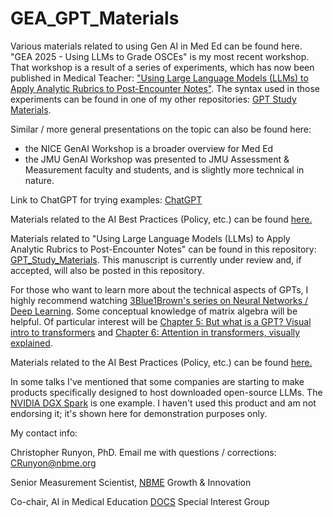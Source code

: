 # GEA_GPT_Materials

Various materials related to using Gen AI in Med Ed can be found here. "GEA 2025 - Using LLMs to Grade OSCEs" is my most recent workshop. That workshop is a result of a series of experiments, which has now been published in Medical Teacher: ["Using Large Language Models (LLMs) to Apply Analytic Rubrics to Post-Encounter Notes"](https://www.tandfonline.com/doi/full/10.1080/0142159X.2025.2504106). The syntax used in those experiments can be found in one of my other repositories: [GPT Study Materials](https://github.com/runyoncr/GPT_Study_Materials).

Similar / more general presentations on the topic can also be found here: 
- the NICE GenAI Workshop is a broader overview for Med Ed
- the JMU GenAI Workshop was presented to JMU Assessment & Measurement faculty and students, and is slightly more technical in nature.

Link to ChatGPT for trying examples: [ChatGPT](https://chatgpt.com/)

Materials related to the AI Best Practices (Policy, etc.) can be found [here.](https://github.com/runyoncr/IAEA_AI_Best_Practices)

Materials related to "Using Large Language Models (LLMs) to Apply Analytic Rubrics to Post-Encounter Notes" can be found in this repository: [GPT_Study_Materials](https://github.com/runyoncr/GPT_Study_Materials/). This manuscript is currently under review and, if accepted, will also be posted in this repository. 

For those who want to learn more about the technical aspects of GPTs, I highly recommend watching [3Blue1Brown's series on Neural Networks / Deep Learning](https://www.youtube.com/playlist?list=PLZHQObOWTQDNU6R1_67000Dx_ZCJB-3pi). Some conceptual knowledge of matrix algebra will be helpful. Of particular interest will be [Chapter 5: But what is a GPT? Visual intro to transformers](https://youtu.be/wjZofJX0v4M?si=Ase-j746fiy-2KRK) and [Chapter 6: Attention in transformers, visually explained](https://youtu.be/eMlx5fFNoYc?si=ODqjp1C4L1KRfn-L).

Materials related to the AI Best Practices (Policy, etc.) can be found [here.](https://github.com/runyoncr/IAEA_AI_Best_Practices)

In some talks I've mentioned that some companies are starting to make products specifically designed to host downloaded open-source LLMs. The [NVIDIA DGX Spark](https://www.nvidia.com/en-us/products/workstations/dgx-spark/) is one example. I haven't used this product and am not endorsing it; it's shown here for demonstration purposes only.

My contact info:

Christopher Runyon, PhD. Email me with questions / corrections: [CRunyon@nbme.org](mailto:CRunyon@nbme.org)

Senior Measurement Scientist, [NBME](https://www.nbme.org/) Growth & Innovation

Co-chair, AI in Medical Education [DOCS](https://www.directorsofclinicalskillseducation.org/) Special Interest Group
